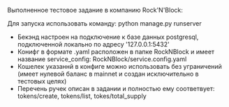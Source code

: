 Выполненное тестовое задание в компанию Rock'N'Block:

Для запуска использовать команду: python manage.py runserver

- Бекэнд настроен на подключение к базе данных postgresql, подключенной локально по адресу '127.0.0.1:5432'
- Конифг в формате .yaml расположен в папке RockNBlock и имеет название service_config: RockNBlock/service.config.yaml
 - Кошелек указаннй в конфиге можно использовать без уграничений (имеет нулевой баланс в mainnet и создан исключительно в тестовых целях)
- Перечень ручек описан в задании и полностью ему соответвует: tokens/create, tokens/list, tokes/total_supply
